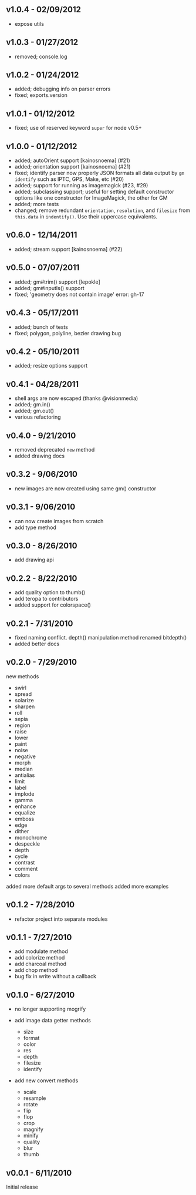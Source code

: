 ## v1.0.4 - 02/09/2012

  * expose utils

## v1.0.3 - 01/27/2012

  * removed; console.log

## v1.0.2 - 01/24/2012

  * added; debugging info on parser errors
  * fixed; exports.version

## v1.0.1 - 01/12/2012

  * fixed; use of reserved keyword `super` for node v0.5+

## v1.0.0 - 01/12/2012

  * added; autoOrient support [kainosnoema] (#21)
  * added; orientation support [kainosnoema] (#21)
  * fixed; identify parser now properly JSON formats all data output by `gm identify` such as IPTC, GPS, Make, etc (#20)
  * added; support for running as imagemagick (#23, #29)
  * added; subclassing support; useful for setting default constructor options like one constructor for ImageMagick, the other for GM
  * added; more tests
  * changed; remove redundant `orientation`, `resolution`, and `filesize` from `this.data` in `indentify()`. Use their uppercase equivalents.

## v0.6.0 - 12/14/2011

  * added; stream support [kainosnoema] (#22)

## v0.5.0 - 07/07/2011

  * added; gm#trim() support [lepokle]
  * added; gm#inputIs() support
  * fixed; 'geometry does not contain image' error: gh-17

## v0.4.3 - 05/17/2011

  * added; bunch of tests
  * fixed; polygon, polyline, bezier drawing bug

## v0.4.2 - 05/10/2011

  * added; resize options support

## v0.4.1 - 04/28/2011

  * shell args are now escaped (thanks @visionmedia)
  * added; gm.in()
  * added; gm.out()
  * various refactoring

## v0.4.0 - 9/21/2010

  * removed deprecated `new` method
  * added drawing docs

## v0.3.2 - 9/06/2010

  * new images are now created using same gm() constructor

## v0.3.1 - 9/06/2010

  * can now create images from scratch
  * add type method

## v0.3.0 - 8/26/2010

  * add drawing api

## v0.2.2 - 8/22/2010

  * add quality option to thumb()
  * add teropa to contributors
  * added support for colorspace()

## v0.2.1 - 7/31/2010

  * fixed naming conflict. depth() manipulation method renamed bitdepth() 
  * added better docs

## v0.2.0 - 7/29/2010

new methods
 
  - swirl 
  - spread 
  - solarize 
  - sharpen 
  - roll 
  - sepia 
  - region 
  - raise 
  - lower 
  - paint 
  - noise 
  - negative 
  - morph 
  - median 
  - antialias 
  - limit 
  - label 
  - implode
  - gamma
  - enhance 
  - equalize 
  - emboss
  - edge
  - dither
  - monochrome
  - despeckle 
  - depth 
  - cycle 
  - contrast 
  - comment 
  - colors 

added more default args to several methods
added more examples


## v0.1.2 - 7/28/2010

  * refactor project into separate modules


## v0.1.1 - 7/27/2010

  * add modulate method
  * add colorize method
  * add charcoal method
  * add chop method
  * bug fix in write without a callback


## v0.1.0 - 6/27/2010

  * no longer supporting mogrify
  * add image data getter methods

    * size
    * format
    * color
    * res
    * depth
    * filesize
    * identify

  * add new convert methods

    * scale
    * resample
    * rotate
    * flip
    * flop
    * crop
    * magnify
    * minify
    * quality
    * blur
    * thumb


## v0.0.1 - 6/11/2010
Initial release
